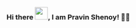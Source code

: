 ### Hi there <img src="https://raw.githubusercontent.com/MartinHeinz/MartinHeinz/master/wave.gif" width="30px">, I am Pravin Shenoy! :man_technologist:

<!--
**pravinps003/pravinps003** is a ✨ _special_ ✨ repository because its `README.md` (this file) appears on your GitHub profile.

Here are some ideas to get you started:

- 🔭 I’m currently working on ...
- 🌱 I’m currently learning ...
- 👯 I’m looking to collaborate on ...
- 🤔 I’m looking for help with ...
- 💬 Ask me about ...
- 📫 How to reach me: ...
- 😄 Pronouns: ...
- ⚡ Fun fact: ...
-->
